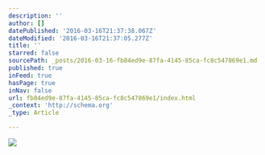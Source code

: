 ```yaml
---
description: ''
author: []
datePublished: '2016-03-16T21:37:38.067Z'
dateModified: '2016-03-16T21:37:05.277Z'
title: ''
starred: false
sourcePath: _posts/2016-03-16-fb84ed9e-87fa-4145-85ca-fc8c547869e1.md
published: true
inFeed: true
hasPage: true
inNav: false
url: fb84ed9e-87fa-4145-85ca-fc8c547869e1/index.html
_context: 'http://schema.org'
_type: Article

---
```

![](https://the-grid-user-content.s3-us-west-2.amazonaws.com/ea31f489-714b-4238-9d9c-4ec3da7e9325.png)